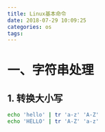 ```yaml
---
title: Linux基本命令
date: 2018-07-29 10:09:25
categories: os
tags:
---
```


# 一、字符串处理

## 1. 转换大小写

```bash
echo 'hello' | tr 'a-z' 'A-Z'
echo 'HELLO' | tr 'A-Z' 'a-z'
```
